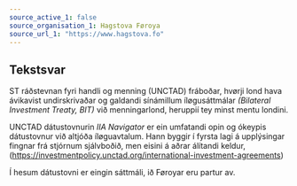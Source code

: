 ```yaml
---
source_active_1: false
source_organisation_1: Hagstova Føroya
source_url_1: "https://www.hagstova.fo"
---
```

## Tekstsvar  
ST ráðstevnan fyri handli og menning (UNCTAD) fráboðar, hvørji lond hava ávikavist undirskrivaðar og galdandi sínámillum íløgusáttmálar *(Bilateral Investment Treaty, BIT)* við menningarlond, heruppií tey minst mentu londini.  
  
UNCTAD dátustovnurin *IIA Navigator* er ein umfatandi opin og ókeypis dátustovnur við altjóða íløguavtalum. Hann byggir í fyrsta lagi á upplýsingar fingnar frá stjórnum sjálvboðið, men eisini á aðrar álítandi keldur, (https://investmentpolicy.unctad.org/international-investment-agreements)  
  
Í hesum dátustovni er eingin sáttmáli, ið Føroyar eru partur av.
